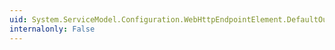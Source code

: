 ```yaml
---
uid: System.ServiceModel.Configuration.WebHttpEndpointElement.DefaultOutgoingResponseFormat
internalonly: False
---
```

